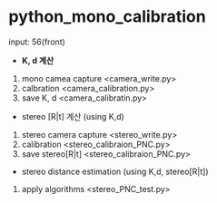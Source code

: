 # python_mono_calibration

input: 56(front)

- **K, d 계산**

1. mono camea capture 				<camera_write.py>
2. calbration					<camera_calibration.py>
3. save K, d					<camera_calibratin.py>

- stereo [R|t] 계산 (using K,d)
1. stereo camera capture				<stereo_write.py>
2. calibration					<stereo_calibraion_PNC.py>
3. save stereo[R|t]					<stereo_calibraion_PNC.py>

- stereo distance estimation (using K,d, stereo[R|t])
1. apply algorithms					<stereo_PNC_test.py>

